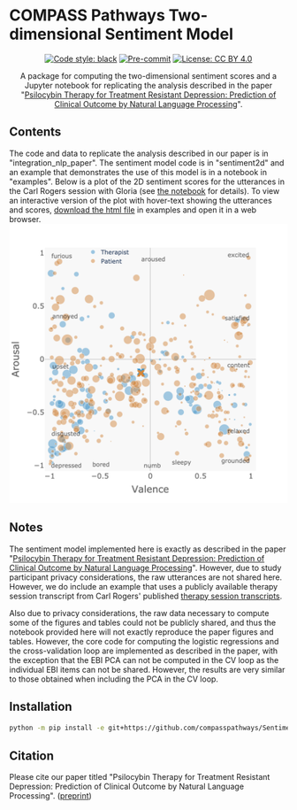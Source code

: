 # COMPASS Pathways Two-dimensional Sentiment Model

<div align="center">

[![Code style: black](https://img.shields.io/badge/code%20style-black-000000.svg)](https://github.com/psf/black)
[![Pre-commit](https://img.shields.io/badge/pre--commit-enabled-brightgreen?logo=pre-commit&logoColor=white)](https://github.com/compasspathways/Sentiment2D/blob/main/.pre-commit-config.yaml)
[![License: CC BY 4.0](https://img.shields.io/badge/License-CC_BY_4.0-lightgrey.svg)](https://creativecommons.org/licenses/by/4.0/)

A package for computing the two-dimensional sentiment scores and a Jupyter notebook for replicating the analysis described in the paper "[Psilocybin Therapy for Treatment Resistant Depression: Prediction of Clinical Outcome by Natural Language Processing](https://psyarxiv.com/kh3cx/)".

</div>

## Contents
The code and data to replicate the analysis described in our paper is in "integration_nlp_paper". The sentiment model code is in "sentiment2d" and an example that demonstrates the use of this model is in a notebook in "examples". Below is a plot of the 2D sentiment scores for the utterances in the Carl Rogers session with Gloria (see [the notebook](./examples/compute_sentiment.ipynb) for details). To view an interactive version of the plot with hover-text showing the utterances and scores, [download the html file](https://raw.githubusercontent.com/compasspathways/Sentiment2D/main/examples/sentiment.html) in examples and open it in a web browser.
![sentiment plot](./examples/sentiment.png)

## Notes
The sentiment model implemented here is exactly as described in the paper "[Psilocybin Therapy for Treatment Resistant Depression: Prediction of Clinical Outcome by Natural Language Processing](https://psyarxiv.com/kh3cx/)". However, due to study participant privacy considerations, the raw utterances are not shared here. However, we do include an example that uses a publicly available therapy session transcript from Carl Rogers' published [therapy session transcripts](https://anamartinspsicoterapiaacp.files.wordpress.com/2016/04/brodley-transcripts-of-carl-rogers-therapy-sessions.pdf).

Also due to privacy considerations, the raw data necessary to compute some of the figures and tables could not be publicly shared, and thus the notebook provided here will not exactly reproduce the paper figures and tables. However, the core code for computing the logistic regressions and the cross-validation loop are implemented as described in the paper, with the exception that the EBI PCA can not be computed in the CV loop as the individual EBI items can not be shared. However, the results are very similar to those obtained when including the PCA in the CV loop.

## Installation

```bash
python -m pip install -e git+https://github.com/compasspathways/Sentiment2D
```

## Citation

Please cite our paper titled "Psilocybin Therapy for Treatment Resistant Depression: Prediction of Clinical Outcome by Natural Language Processing". ([preprint](https://psyarxiv.com/kh3cx/))
